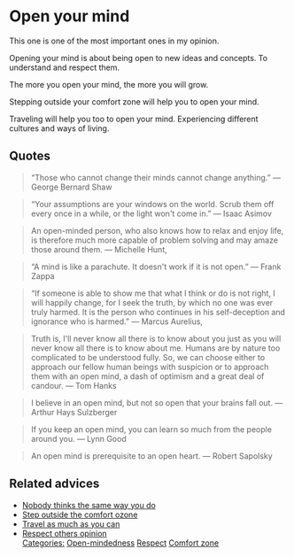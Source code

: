 # Open your mind

This one is one of the most important ones in my opinion.

Opening your mind is about being open to new ideas and concepts. To understand and respect them.

The more you open your mind, the more you will grow.

Stepping outside your comfort zone will help you to open your mind.

Traveling will help you too to open your mind. Experiencing different cultures and ways of living.

## Quotes

> “Those who cannot change their minds cannot change anything.” ― George Bernard Shaw

> “Your assumptions are your windows on the world. Scrub them off every once in a while, or the light won't come in.” ― Isaac Asimov

> An open-minded person, who also knows how to relax and enjoy life, is therefore much more capable of problem solving and may amaze those around them. ― Michelle Hunt,

> “A mind is like a parachute. It doesn't work if it is not open.” ― Frank Zappa

> “If someone is able to show me that what I think or do is not right, I will happily change, for I seek the truth, by which no one was ever truly harmed. It is the person who continues in his self-deception and ignorance who is harmed.” ― Marcus Aurelius,

> Truth is, I'll never know all there is to know about you just as you will never know all there is to know about me. Humans are by nature too complicated to be understood fully. So, we can choose either to approach our fellow human beings with suspicion or to approach them with an open mind, a dash of optimism and a great deal of candour. ― Tom Hanks

> I believe in an open mind, but not so open that your brains fall out. ― Arthur Hays Sulzberger

> If you keep an open mind, you can learn so much from the people around you. ― Lynn Good

> An open mind is prerequisite to an open heart. ― Robert Sapolsky

## Related advices

- [Nobody thinks the same way you do](../Nobody%20thinks%20the%20same%20way%20you%20do/index.md)
- [Step outside the comfort ozone](../Step%20outside%20the%20comfort%20zone/index.md)
- [Travel as much as you can](../Travel%20as%20much%20as%20you%20can/index.md)
- [Respect others opinion](../Respect%20others%20opinion/index.md)<br/>[Categories:](../Categories/index.md) [Open-mindedness](../Categories/Open-mindedness.md) [Respect](../Categories/Respect.md) [Comfort zone](../Categories/Comfort%20zone.md)